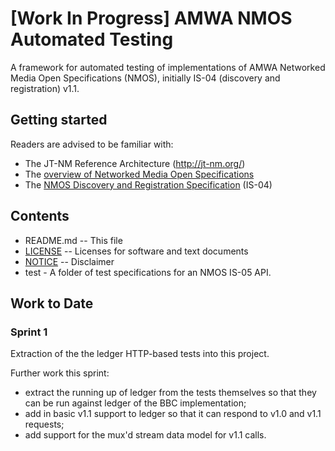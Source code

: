 # **[Work In Progress]** AMWA NMOS Automated Testing

A framework for automated testing of implementations of AMWA Networked Media Open Specifications (NMOS), initially IS-04 (discovery and registration) v1.1.

## Getting started

Readers are advised to be familiar with:
* The JT-NM Reference Architecture (http://jt-nm.org/)
* The [overview of Networked Media Open Specifications](https://github.com/AMWA-TV/nmos)
* The [NMOS Discovery and Registration Specification](https://github.com/AMWA-TV/nmos-discovery-registration) (IS-04)

## Contents

* README.md -- This file
* [LICENSE](LICENSE) -- Licenses for software and text documents
* [NOTICE](NOTICE) -- Disclaimer
* test - A folder of test specifications for an NMOS IS-05 API.

## Work to Date

### Sprint 1

Extraction of the the ledger HTTP-based tests into this project.

Further work this sprint:

* extract the running up of ledger from the tests themselves so that they can be run against ledger of the BBC implementation;
* add in basic v1.1 support to ledger so that it can respond to v1.0 and v1.1 requests;
* add support for the mux'd stream data model for v1.1 calls.
